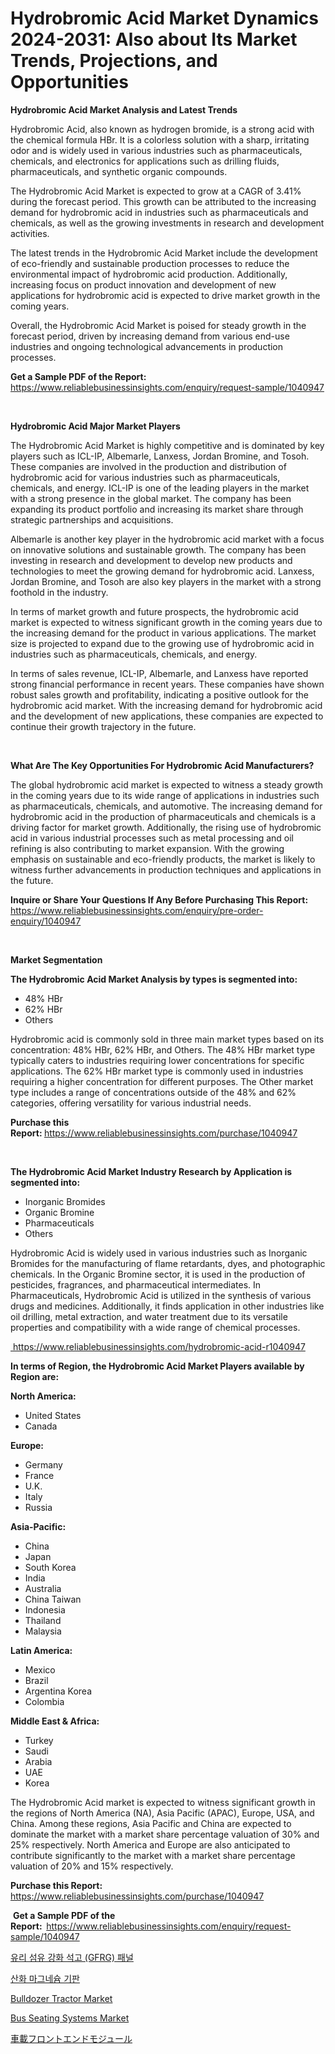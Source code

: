 <p><h1>Hydrobromic Acid Market Dynamics 2024-2031: Also about Its Market Trends, Projections, and Opportunities</h1></p><p><strong>Hydrobromic Acid Market Analysis and Latest Trends</strong></p>
<p><p>Hydrobromic Acid, also known as hydrogen bromide, is a strong acid with the chemical formula HBr. It is a colorless solution with a sharp, irritating odor and is widely used in various industries such as pharmaceuticals, chemicals, and electronics for applications such as drilling fluids, pharmaceuticals, and synthetic organic compounds.</p><p>The Hydrobromic Acid Market is expected to grow at a CAGR of 3.41% during the forecast period. This growth can be attributed to the increasing demand for hydrobromic acid in industries such as pharmaceuticals and chemicals, as well as the growing investments in research and development activities.</p><p>The latest trends in the Hydrobromic Acid Market include the development of eco-friendly and sustainable production processes to reduce the environmental impact of hydrobromic acid production. Additionally, increasing focus on product innovation and development of new applications for hydrobromic acid is expected to drive market growth in the coming years.</p><p>Overall, the Hydrobromic Acid Market is poised for steady growth in the forecast period, driven by increasing demand from various end-use industries and ongoing technological advancements in production processes.</p></p>
<p><strong>Get a Sample PDF of the Report:&nbsp;</strong> <a href="https://www.reliablebusinessinsights.com/enquiry/request-sample/1040947">https://www.reliablebusinessinsights.com/enquiry/request-sample/1040947</a></p>
<p>&nbsp;</p>
<p><strong>Hydrobromic Acid Major Market Players</strong></p>
<p><p>The Hydrobromic Acid Market is highly competitive and is dominated by key players such as ICL-IP, Albemarle, Lanxess, Jordan Bromine, and Tosoh. These companies are involved in the production and distribution of hydrobromic acid for various industries such as pharmaceuticals, chemicals, and energy. ICL-IP is one of the leading players in the market with a strong presence in the global market. The company has been expanding its product portfolio and increasing its market share through strategic partnerships and acquisitions.</p><p>Albemarle is another key player in the hydrobromic acid market with a focus on innovative solutions and sustainable growth. The company has been investing in research and development to develop new products and technologies to meet the growing demand for hydrobromic acid. Lanxess, Jordan Bromine, and Tosoh are also key players in the market with a strong foothold in the industry.</p><p>In terms of market growth and future prospects, the hydrobromic acid market is expected to witness significant growth in the coming years due to the increasing demand for the product in various applications. The market size is projected to expand due to the growing use of hydrobromic acid in industries such as pharmaceuticals, chemicals, and energy.</p><p>In terms of sales revenue, ICL-IP, Albemarle, and Lanxess have reported strong financial performance in recent years. These companies have shown robust sales growth and profitability, indicating a positive outlook for the hydrobromic acid market. With the increasing demand for hydrobromic acid and the development of new applications, these companies are expected to continue their growth trajectory in the future.</p></p>
<p>&nbsp;</p>
<p><strong>What Are The Key Opportunities For Hydrobromic Acid Manufacturers?</strong></p>
<p><p>The global hydrobromic acid market is expected to witness a steady growth in the coming years due to its wide range of applications in industries such as pharmaceuticals, chemicals, and automotive. The increasing demand for hydrobromic acid in the production of pharmaceuticals and chemicals is a driving factor for market growth. Additionally, the rising use of hydrobromic acid in various industrial processes such as metal processing and oil refining is also contributing to market expansion. With the growing emphasis on sustainable and eco-friendly products, the market is likely to witness further advancements in production techniques and applications in the future.</p></p>
<p><strong>Inquire or Share Your Questions If Any Before Purchasing This Report:</strong> <a href="https://www.reliablebusinessinsights.com/enquiry/pre-order-enquiry/1040947">https://www.reliablebusinessinsights.com/enquiry/pre-order-enquiry/1040947</a></p>
<p>&nbsp;</p>
<p><strong>Market Segmentation</strong></p>
<p><strong>The Hydrobromic Acid Market Analysis by types is segmented into:</strong></p>
<p><ul><li>48% HBr</li><li>62% HBr</li><li>Others</li></ul></p>
<p><p>Hydrobromic acid is commonly sold in three main market types based on its concentration: 48% HBr, 62% HBr, and Others. The 48% HBr market type typically caters to industries requiring lower concentrations for specific applications. The 62% HBr market type is commonly used in industries requiring a higher concentration for different purposes. The Other market type includes a range of concentrations outside of the 48% and 62% categories, offering versatility for various industrial needs.</p></p>
<p><strong>Purchase this Report:&nbsp;</strong><a href="https://www.reliablebusinessinsights.com/purchase/1040947">https://www.reliablebusinessinsights.com/purchase/1040947</a></p>
<p>&nbsp;</p>
<p><strong>The Hydrobromic Acid Market Industry Research by Application is segmented into:</strong></p>
<p><ul><li>Inorganic Bromides</li><li>Organic Bromine</li><li>Pharmaceuticals</li><li>Others</li></ul></p>
<p><p>Hydrobromic Acid is widely used in various industries such as Inorganic Bromides for the manufacturing of flame retardants, dyes, and photographic chemicals. In the Organic Bromine sector, it is used in the production of pesticides, fragrances, and pharmaceutical intermediates. In Pharmaceuticals, Hydrobromic Acid is utilized in the synthesis of various drugs and medicines. Additionally, it finds application in other industries like oil drilling, metal extraction, and water treatment due to its versatile properties and compatibility with a wide range of chemical processes.</p></p>
<p><a href="https://www.reliablebusinessinsights.com/hydrobromic-acid-r1040947">&nbsp;https://www.reliablebusinessinsights.com/hydrobromic-acid-r1040947</a></p>
<p><strong>In terms of Region, the Hydrobromic Acid Market Players available by Region are:</strong></p>
<p>
    <p> <strong> North America: </strong>
        <ul>
            <li>United States</li>
            <li>Canada</li>
        </ul>
        </p> 
    <p> <strong> Europe: </strong>
        <ul>
            <li>Germany</li>
            <li>France</li>
            <li>U.K.</li>
            <li>Italy</li>
            <li>Russia</li>
        </ul>
        </p> 
    <p> <strong> Asia-Pacific: </strong>
        <ul>
            <li>China</li>
            <li>Japan</li>
            <li>South Korea</li>
            <li>India</li>
            <li>Australia</li>
            <li>China Taiwan</li>
            <li>Indonesia</li>
            <li>Thailand</li>
            <li>Malaysia</li>
        </ul>
        </p> 
    <p> <strong> Latin America: </strong>
        <ul>
            <li>Mexico</li>
            <li>Brazil</li>
            <li>Argentina Korea</li>
            <li>Colombia</li>
        </ul>
        </p> 
    <p> <strong> Middle East & Africa: </strong>
        <ul>
            <li>Turkey</li>
            <li>Saudi</li>
            <li>Arabia</li>
            <li>UAE</li>
            <li>Korea</li>
        </ul>
    </p>
    </p>
<p><p>The Hydrobromic Acid market is expected to witness significant growth in the regions of North America (NA), Asia Pacific (APAC), Europe, USA, and China. Among these regions, Asia Pacific and China are expected to dominate the market with a market share percentage valuation of 30% and 25% respectively. North America and Europe are also anticipated to contribute significantly to the market with a market share percentage valuation of 20% and 15% respectively.</p></p>
<p><strong>Purchase this Report: </strong><a href="https://www.reliablebusinessinsights.com/purchase/1040947">https://www.reliablebusinessinsights.com/purchase/1040947</a></p>
<p>&nbsp;<strong>Get a Sample PDF of the Report:&nbsp;&nbsp;</strong><a href="https://www.reliablebusinessinsights.com/enquiry/request-sample/1040947">https://www.reliablebusinessinsights.com/enquiry/request-sample/1040947</a></p>
<p><strong></strong></p>
<p><p><a href="https://github.com/Penelolack456456/Market-Research-Report-List-2/blob/main/1537497116116.md">유리 섬유 강화 석고 (GFRG) 패널</a></p><p><a href="https://github.com/darrellockm3ytan895656/Market-Research-Report-List-2/blob/main/2701410116117.md">산화 마그네슘 기판</a></p><p><a href="https://github.com/redneck06/Market-Research-Report-List-3/blob/main/bulldozer-tractor-market.md">Bulldozer Tractor Market</a></p><p><a href="https://github.com/peachesmcdowel1/Market-Research-Report-List-3/blob/main/bus-seating-systems-market.md">Bus Seating Systems Market</a></p><p><a href="https://github.com/DeonBoer2023/Market-Research-Report-List-1/blob/main/2535129128721.md">車載フロントエンドモジュール</a></p></p>